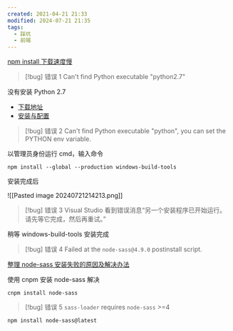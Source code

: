 ```yaml
---
created: 2021-04-21 21:33
modified: 2024-07-21 21:35
tags:
  - 踩坑
  - 前端
---
```


[npm install 下载速度慢](https://www.jianshu.com/p/b837d7aff5c0)

> [!bug] 错误 1
> Can't find Python executable "python2.7"

没有安装 Python 2.7
- [下载地址](https://www.python.org/downloads/release/python-2718/)
- [安装与配置](https://blog.csdn.net/lyj_viviani/article/details/51763101)

>[!bug] 错误 2
> Can't find Python executable "python", you can set the PYTHON env variable.

以管理员身份运行 cmd，输入命令

```shell
npm install --global --production windows-build-tools
```

安装完成后

![[Pasted image 20240721214213.png]]

> [!bug] 错误 3
> Visual Studio 看到错误消息“另一个安装程序已开始运行。请先等它完成，然后再重试。”

稍等 windows-build-tools 安装完成

> [!bug] 错误 4
> Failed at the `node-sass@4.9.0` postinstall script.

[整理 node-sass 安装失败的原因及解决办法](https://www.jb51.net/article/180781.htm)

使用 cnpm 安装 node-sass 解决

```shell
cnpm install node-sass
```

> [!bug] 错误 5
> `sass-loader` requires `node-sass` >=4

```shell
npm install node-sass@latest
```

